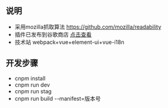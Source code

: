 ## 说明
* 采用mozilla抓取算法 <a target="_blank" href="https://github.com/mozilla/readability">https://github.com/mozilla/readability</a>
* 插件已发布到谷歌商店 <a target="_blank" href="https://chrome.google.com/webstore/detail/primas-chrome-extension/ladpkekffaloaldlbkbgdoemipecoipi">点击查看</a>
* 技术站 webpack+vue+element-ui+vue-i18n

## 开发步骤
* cnpm install
* cnpm run dev
* cnpm run stag
* cnpm run build --manifest=版本号